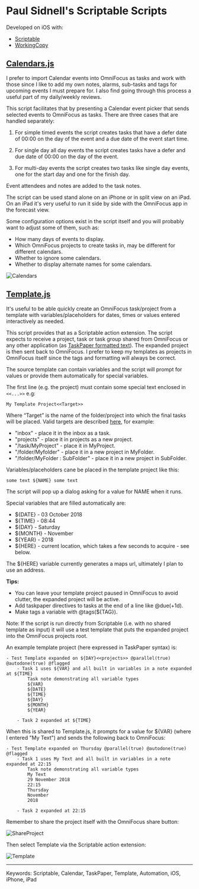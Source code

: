 # Paul Sidnell's Scriptable Scripts

Developed on iOS with:

- [Scriptable](https://scriptable.app/)
- [WorkingCopy](https://workingcopyapp.com)

## [Calendars.js](Calendars.js)

I prefer to import Calendar events into OmniFocus as tasks and work with those since I like to add my own notes,
alarms, sub-tasks and tags for upcoming events I must prepare for. I also find going through this process a useful
part of my daily/weekly reviews.

This script facilitates that by presenting a Calendar event picker that sends selected events to OmniFocus as tasks.
There are three cases that are handled separately:

1. For simple timed events the script creates tasks that have a defer date of 00:00 on the day of the event and a due
date of the event start time.

2. For single day all day events the script creates tasks have a defer and due date of 00:00 on the day of the event.

3. For multi-day events the script creates two tasks like single day events, one for the start day and one for the finish day.

Event attendees and notes are added to the task notes.

The script can be used stand alone on an iPhone or in split view on an iPad. On an iPad it's very useful to run it
side by side with the OmniFocus app in the forecast view.

Some configuration options exist in the script itself and you will probably want to adjust some of them,
such as:

- How many days of events to display.
- Which OmniFocus projects to create tasks in, may be different for different calendars.
- Whether to ignore some calendars.
- Whether to display alternate names for some calendars.

![Calendars](Calendars.jpg)

## [Template.js](Template.js)

It's useful to be able quickly create an OmniFocus task/project from a template with variables/placeholders for dates,
times or values entered interactively as needed.

This script provides that as a Scriptable action extension. The script expects to receive a project, task or task group
shared from OmniFocus or any other application
(as [TaskPaper formatted text](https://support.omnigroup.com/omnifocus-taskpaper-reference/)).
The expanded project is then sent back to OmniFocus. I prefer to keep my templates as projects in OmniFocus itself
since the tags and formatting will always be correct.

The source template can contain variables and the script will prompt for values or provide them automatically for
special variables.

The first line (e.g. the project) must contain some special text enclosed in `<<...>>` e.g:

    My Template Project<<Target>>

Where “Target” is the name of the folder/project into which the final tasks will be placed.
Valid targets are described [here](https://inside.omnifocus.com/url-schemes), for example:

- "inbox" - place it in the inbox as a task.
- "projects" - place it in projects as a new project.
- "/task/MyProject" - place it in MyProject.
- "/folder/Myfolder" - place it in a new project in MyFolder.
- "/folder/MyFolder : SubFolder" - place it in a new project in SubFolder.

Variables/placeholders cane be placed in the template project like this:

```
some text ${NAME} some text
```

The script will pop up a dialog asking for a value for NAME when it runs.

Special variables that are filled automatically are:

- ${DATE} - 03 October 2018
- ${TIME} - 08:44
- ${DAY} - Saturday
- ${MONTH} - November
- ${YEAR} - 2018
- ${HERE} - current location, which takes a few seconds to acquire - see below.

The ${HERE} variable currently generates a maps url, ultimately I plan to use an address.

**Tips:**

- You can leave your template project paused in OmniFocus to avoid clutter, the expanded project will be active.
- Add taskpaper directives to tasks at the end of a line like @due(+1d).
- Make tags a variable with @tags(${TAG}).

Note: If the script is run directly from Scriptable (i.e. with no shared template as input) it will use a test template that puts the expanded project into the OmniFocus projects root.

An example template project (here expressed in TaskPaper syntax) is:

```
- Test Template expanded on ${DAY}<<projects>> @parallel(true) @autodone(true) @flagged
	- Task 1 uses ${VAR} and all built in variables in a note expanded at ${TIME}
		Task note demonstrating all variable types
		${VAR}
		${DATE}
		${TIME}
		${DAY}
		${MONTH}
		${YEAR}

	- Task 2 expanded at ${TIME}
```

When this is shared to Template.js, it prompts for a value for ${VAR} (where I entered "My Text") and sends the
following back to OmniFocus:

```
- Test Template expanded on Thursday @parallel(true) @autodone(true) @flagged
	- Task 1 uses My Text and all built in variables in a note expanded at 22:15
		Task note demonstrating all variable types
		My Text
		29 November 2018
		22:15
		Thursday
		November
		2018

	- Task 2 expanded at 22:15
```

Remember to share the project itself with the OmniFocus share button:

![ShareProject](ShareProject.jpg)

Then select Template via the Scriptable action extension:

![Template](Template.jpg)

----

Keywords: Scriptable, Calendar, TaskPaper, Template, Automation, iOS, iPhone, iPad
